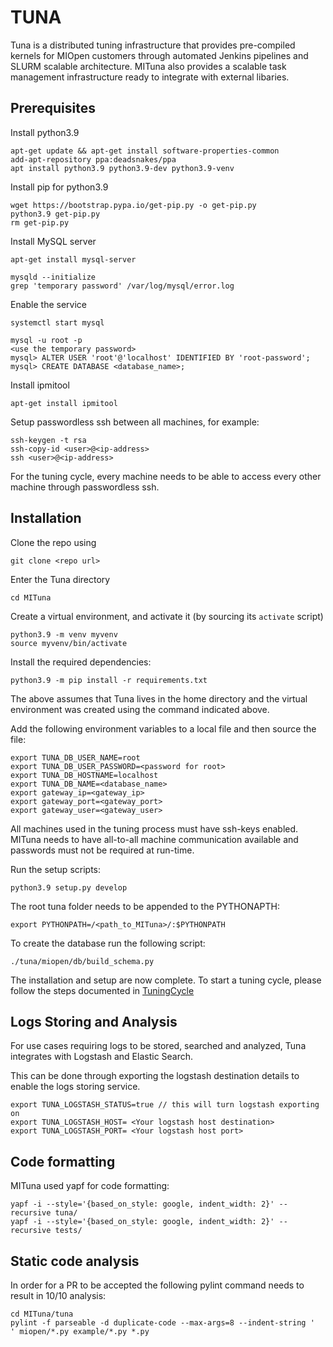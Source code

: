 TUNA
====

Tuna is a distributed tuning infrastructure that provides pre-compiled kernels
for MIOpen customers through automated Jenkins pipelines and SLURM scalable
architecture. MITuna also provides a scalable task management infrastructure
ready to integrate with external libaries.

Prerequisites
-------------

Install python3.9
```
apt-get update && apt-get install software-properties-common
add-apt-repository ppa:deadsnakes/ppa
apt install python3.9 python3.9-dev python3.9-venv
```

Install pip for python3.9
```
wget https://bootstrap.pypa.io/get-pip.py -o get-pip.py
python3.9 get-pip.py
rm get-pip.py
```

Install MySQL server
```
apt-get install mysql-server
```

```
mysqld --initialize
grep 'temporary password' /var/log/mysql/error.log
```

Enable the service
```
systemctl start mysql
```

```
mysql -u root -p
<use the temporary password>
mysql> ALTER USER 'root'@'localhost' IDENTIFIED BY 'root-password';
mysql> CREATE DATABASE <database_name>;
```

Install ipmitool
```
apt-get install ipmitool
```

Setup passwordless ssh between all machines, for example:
```
ssh-keygen -t rsa
ssh-copy-id <user>@<ip-address>
ssh <user>@<ip-address>
```
For the tuning cycle, every machine needs to be able to access every other machine through
passwordless ssh.


Installation
------------
Clone the repo using
```
git clone <repo url>
```
Enter the Tuna directory
```
cd MITuna
```
Create a virtual environment, and activate it (by sourcing its `activate` script)
```
python3.9 -m venv myvenv
source myvenv/bin/activate
```
Install the required dependencies:
```
python3.9 -m pip install -r requirements.txt
```
The above assumes that Tuna lives in the home directory and the virtual environment was created using the command indicated above.

Add the following environment variables to a local file and then source the file:
```
export TUNA_DB_USER_NAME=root
export TUNA_DB_USER_PASSWORD=<password for root>
export TUNA_DB_HOSTNAME=localhost
export TUNA_DB_NAME=<database_name>
export gateway_ip=<gateway_ip>
export gateway_port=<gateway_port>
export gateway_user=<gateway_user>
```

All machines used in the tuning process must have ssh-keys enabled. MITuna needs to
have all-to-all machine communication available and passwords must not be required at run-time.

Run the setup scripts:
```
python3.9 setup.py develop
```

The root tuna folder needs to be appended to the PYTHONAPTH:
```
export PYTHONPATH=/<path_to_MITuna>/:$PYTHONPATH
```

To create the database run the following script:
```
./tuna/miopen/db/build_schema.py
```

The installation and setup are now complete. To start a tuning cycle, please follow the steps
documented in [TuningCycle](https://github.com/ROCm/MITuna/blob/develop/doc/src/TuningCycle.md)

Logs Storing and Analysis
---------------
For use cases requiring logs to be stored, searched and analyzed, Tuna integrates with Logstash and Elastic Search. 

This can be done through exporting the logstash destination details to enable the logs storing service. 

```
export TUNA_LOGSTASH_STATUS=true // this will turn logstash exporting on
export TUNA_LOGSTASH_HOST= <Your logstash host destination>
export TUNA_LOGSTASH_PORT= <Your logstash host port>

```

Code formatting
---------------

MITuna used yapf for code formatting:
```
yapf -i --style='{based_on_style: google, indent_width: 2}' --recursive tuna/
yapf -i --style='{based_on_style: google, indent_width: 2}' --recursive tests/
```

Static code analysis
--------------------

In order for a PR to be accepted the following pylint command needs to result in 10/10 analysis:
```
cd MITuna/tuna
pylint -f parseable -d duplicate-code --max-args=8 --indent-string '  ' miopen/*.py example/*.py *.py
```
